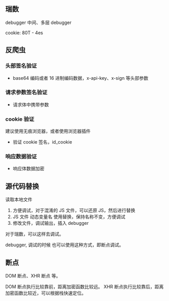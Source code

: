 ## 瑞数

debugger 中间、多层 debugger

cookie: 80T - 4es 

## 反爬虫

### 头部签名验证

* base64 编码或者 16 进制编码数据，x-api-key、x-sign 等头部参数

### 请求参数签名验证

* 请求体中携带参数

### cookie 验证

建议使用无痕浏览器，或者使用浏览器插件

* 验证 cookie 签名，id_cookie

### 响应数据验证

* 响应体数据加密

## 源代码替换

读取本地文件

1. 方便调试，对于混淆的 JS 文件，可以还原 JS，然后进行替换
2. JS 文件 动态变量名 使用替换，保持名称不变，方便调试
3. 修改文件，调试输出，插入 debugger

对于瑞数，可以这样去调试。

debugger, 调试的时候 也可以使用这种方式，即断点调试。

## 断点

DOM 断点、XHR 断点 等。

DOM 断点执行比较靠前，距离加密函数比较远。
XHR 断点执行比较靠后，距离加密函数比较近，可以根据栈快速定位。

## 